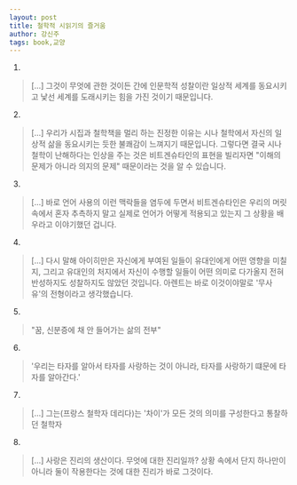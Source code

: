 ```yaml
---
layout: post
title: 철학적 시읽기의 즐거움
author: 강신주
tags: book,교양
---
```

1. 
> [...] 그것이 무엇에 관한 것이든 간에 인문학적 성찰이란 일상적 세계를 동요시키고 낯선 세계를 도래시키는 힘을 가진 것이기 때문입니다.

2. 
> [...] 우리가 시집과 철학책을 멀리 하는 진정한 이유는 시나 철학에서 자신의 일상적 삶을 동요시키는 듯한 불쾌감이 느껴지기 때문입니다. 그렇다면 결국 시나 철학이 난해하다는 인상을 주는 것은 비트겐슈타인의 표현을 빌리자면 "이해의 문제가 아니라 의지의 문제" 때문이라는 것을 알 수 있습니다.
 
3. 
> [...] 바로 언어 사용의 이런 맥락들을 염두에 두면서 비트겐슈타인은 우리의 머릿속에서 혼자 추측하지 말고 실제로 언어가 어떻게 적용되고 있는지 그 상황을 배우라고 이야기했던 겁니다.
 
4. 
> [...] 다시 말해 아이히만은 자신에게 부여된 일들이 유대인에게 어떤 영향을 미칠지, 그리고 유대인의 처지에서 자신이 수행할 일들이 어떤 의미로 다가올지 전혀 반성하지도 성찰하지도 않았던 것입니다. 아렌트는 바로 이것이야말로 '무사유'의 전형이라고 생각했습니다.

5. 
> "꿈, 신분증에 채 안 들어가는 삶의 전부"

6. 
> '우리는 타자를 알아서 타자를 사랑하는 것이 아니라, 타자를 사랑하기 떄문에 타자를 알아간다.'

7. 
> [...] 그는(프랑스 철학자 데리다)는 '차이'가 모든 것의 의미를 구성한다고 통찰하던 철학자

8. 
> [...] 사랑은 진리의 생산이다. 무엇에 대한 진리일까? 상황 속에서 단지 하나만이 아니라 둘이 작용한다는 것에 대한 진리가 바로 그것이다.
 